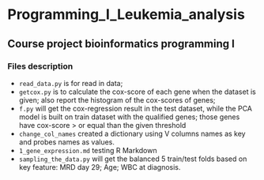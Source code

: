 # Programming_I_Leukemia_analysis
## Course project bioinformatics programming I

### Files description
  * `read_data.py` is for read in data;
  * `getcox.py` is to calculate the cox-score of each gene when the dataset is given; also report the histogram of the cox-scores of genes; 
  * `f.py` will get the cox-regression result in the test dataset, while the PCA model is built on train dataset with the qualified genes; those genes have cox-score > or equal than the given threshold
  * `change_col_names` created a dictionary using V columns names as key and probes names as values.
  * `1_gene_expression.md` testing R Markdown
  * `sampling_the_data.py` will get the balanced 5 train/test folds based on key feature: MRD day 29; Age; WBC at diagnosis.

